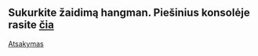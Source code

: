 ## Sukurkite žaidimą hangman. Piešinius konsolėje rasite [čia](https://github.com/robotautas/kursas/blob/master/konsultacijos/hangman/scaffold.py)
[Atsakymas](https://github.com/robotautas/kursas/tree/master/konsultacijos/hangman)
